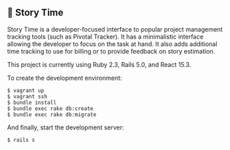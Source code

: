 ## 📖 Story Time

Story Time is a developer-focused interface to popular project management tracking tools (such as Pivotal Tracker). It has a minimalistic interface allowing the developer to focus on the task at hand. It also adds additional time tracking to use for billing or to provide feedback on story estimation.

This project is currently using Ruby 2.3, Rails 5.0, and React 15.3.

To create the development environment:
```
$ vagrant up
$ vagrant ssh
$ bundle install
$ bundle exec rake db:create
$ bundle exec rake db:migrate
```

And finally, start the development server:
```
$ rails s
```

<!--
TODO Complete the following information:

* How to run the test suite

* Services (job queues, cache servers, search engines, etc.)

* Deployment instructions

-->
